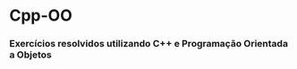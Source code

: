 # Cpp-OO
###
### Exercícios resolvidos utilizando C++ e Programação Orientada a Objetos
###
###
###
###
###
###
###
###
